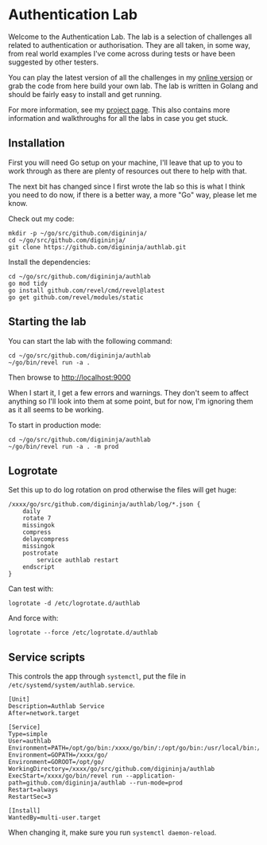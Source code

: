 # Authentication Lab

Welcome to the Authentication Lab. The lab is a selection of challenges all related to authentication or authorisation. They are all taken, in some way, from real world examples I've come across during tests or have been suggested by other testers.

You can play the latest version of all the challenges in my <a href="https://authlab.digi.ninja">online version</a> or grab the code from here build your own lab. The lab is written in Golang and should be fairly easy to install and get running.

For more information, see my <a href="https://digi.ninja/projects/authlab.php">project page</a>. This also contains more information and walkthroughs for all the labs in case you get stuck.

## Installation

First you will need Go setup on your machine, I'll leave that up to you to work through as there are plenty of resources out there to help with that.

The next bit has changed since I first wrote the lab so this is what I think you need to do now, if there is a better way, a more "Go" way, please let me know.

Check out my code:

```
mkdir -p ~/go/src/github.com/digininja/
cd ~/go/src/github.com/digininja/
git clone https://github.com/digininja/authlab.git
```

Install the dependencies:

```
cd ~/go/src/github.com/digininja/authlab
go mod tidy
go install github.com/revel/cmd/revel@latest
go get github.com/revel/modules/static
```

## Starting the lab

You can start the lab with the following command:

```
cd ~/go/src/github.com/digininja/authlab
~/go/bin/revel run -a .
```

Then browse to <http://localhost:9000>

When I start it, I get a few errors and warnings. They don't seem to affect anything so I'll look into them at some point, but for now, I'm ignoring them as it all seems to be working.

To start in production mode:

```
cd ~/go/src/github.com/digininja/authlab
~/go/bin/revel run -a . -m prod
```

## Logrotate

Set this up to do log rotation on prod otherwise the files will get huge:

```
/xxxx/go/src/github.com/digininja/authlab/log/*.json {
	daily
	rotate 7
	missingok
	compress
	delaycompress
	missingok
	postrotate
		service authlab restart
	endscript
}
```

Can test with:

```
logrotate -d /etc/logrotate.d/authlab
```

And force with:

```
logrotate --force /etc/logrotate.d/authlab 
```

## Service scripts

This controls the app through `systemctl`, put the file in `/etc/systemd/system/authlab.service`.

```
[Unit]
Description=Authlab Service
After=network.target

[Service]
Type=simple
User=authlab
Environment=PATH=/opt/go/bin:/xxxx/go/bin/:/opt/go/bin:/usr/local/bin:/usr/bin:/bin
Environment=GOPATH=/xxxx/go/
Environment=GOROOT=/opt/go/
WorkingDirectory=/xxxx/go/src/github.com/digininja/authlab
ExecStart=/xxxx/go/bin/revel run --application-path=github.com/digininja/authlab --run-mode=prod
Restart=always
RestartSec=3

[Install]
WantedBy=multi-user.target
```

When changing it, make sure you run `systemctl daemon-reload`.

